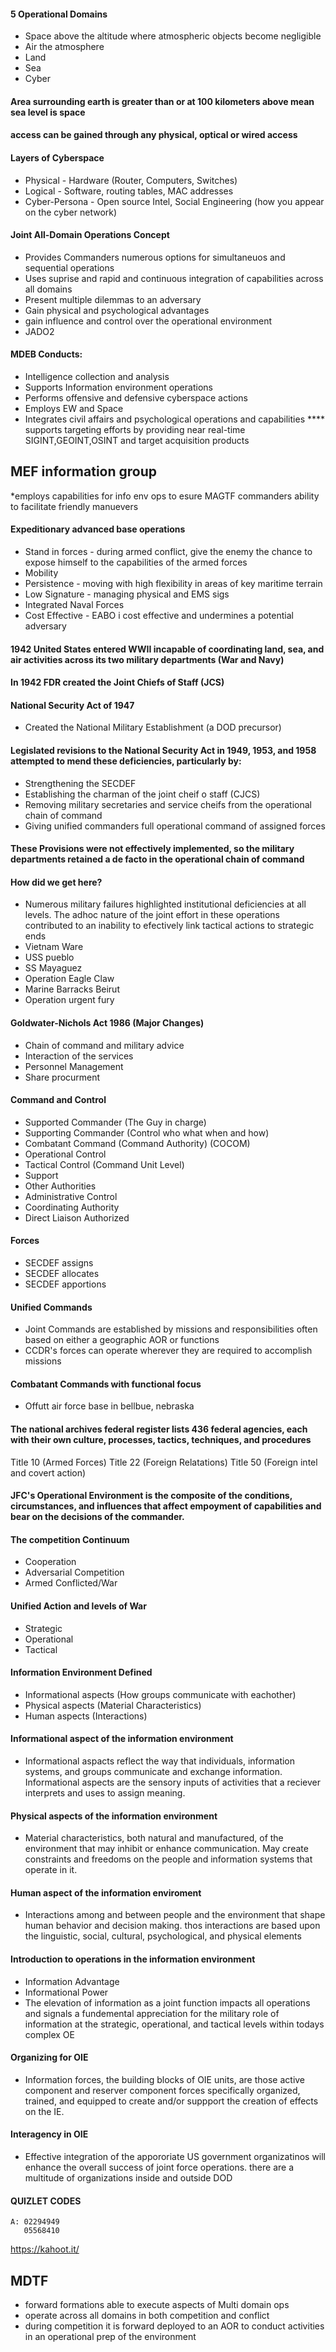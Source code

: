 #### 5 Operational Domains
* Space    above the altitude where atmospheric objects become negligible
* Air      the atmosphere
* Land
* Sea
* Cyber
#### Area surrounding earth is greater than or at 100 kilometers above mean sea level is space

#### access can be gained through any physical, optical or wired access

#### Layers of Cyberspace
* Physical - Hardware (Router, Computers, Switches)
* Logical - Software, routing tables, MAC addresses
* Cyber-Persona - Open source Intel, Social Engineering (how you appear on the cyber network)

#### Joint All-Domain Operations Concept
* Provides Commanders numerous options for simultaneuos and sequential operations
* Uses suprise and rapid and continuous integration of capabilities across all domains
* Present multiple dilemmas to an adversary
* Gain physical and psychological advantages
* gain influence and control over the operational environment
* JADO2
  
#### MDEB Conducts:
* Intelligence collection and analysis
* Supports Information environment operations
* Performs offensive and defensive cyberspace actions
* Employs EW and Space
* Integrates civil affairs and psychological operations and capabilities
**** supports targeting efforts by providing near real-time SIGINT,GEOINT,OSINT and target acquisition products 

## MEF information group
*employs capabilities for info env ops to esure MAGTF commanders ability to facilitate friendly manuevers 

#### Expeditionary advanced base operations
* Stand in forces - during armed conflict, give the enemy the chance to expose himself to the capabilities of the armed forces
* Mobility 
* Persistence - moving with high flexibility in areas of key maritime terrain
* Low Signature - managing physical and EMS sigs
* Integrated Naval Forces
* Cost Effective - EABO i cost effective and undermines a potential adversary

#### 1942 United States entered WWII incapable of coordinating land, sea, and air activities across its two military departments (War and Navy)

#### In 1942 FDR created the Joint Chiefs of Staff (JCS)

#### National Security Act of 1947
* Created the National Military Establishment (a DOD precursor)

#### Legislated revisions to the National Security Act in 1949, 1953, and 1958 attempted to mend these deficiencies, particularly by:
* Strengthening the SECDEF
* Establishing the charman of the joint cheif o staff (CJCS)
* Removing military secretaries and service cheifs from the operational chain of command
* Giving unified commanders full operational command of assigned forces

#### These Provisions were not effectively implemented, so the military departments retained a de facto in the operational chain of command

#### How did we get here?
* Numerous military failures highlighted institutional deficiencies at all levels. The adhoc nature of the joint effort in these operations contributed to an inability to efectively link tactical actions to strategic ends
* Vietnam Ware
* USS pueblo
* SS Mayaguez
* Operation Eagle Claw
* Marine Barracks Beirut
* Operation urgent fury

#### Goldwater-Nichols Act 1986 (Major Changes)
* Chain of command and military advice
* Interaction of the services
* Personnel Management
* Share procurment

#### Command and Control
* Supported Commander (The Guy in charge)
* Supporting Commander (Control who what when and how)
* Combatant Command (Command Authority) (COCOM)
* Operational Control
* Tactical Control (Command Unit Level)
* Support
* Other Authorities
* Administrative Control
* Coordinating Authority
* Direct Liaison Authorized

#### Forces
* SECDEF assigns
* SECDEF allocates
* SECDEF apportions

#### Unified Commands
* Joint Commands are established by missions and responsibilities often based on either a geographic AOR or functions
* CCDR's forces can operate wherever they are required to accomplish missions

#### Combatant Commands with functional focus
* Offutt air force base in bellbue, nebraska

#### The national archives federal register lists 436 federal agencies, each with their own culture, processes, tactics, techniques, and procedures

Title 10 (Armed Forces)
Title 22 (Foreign Relatations)
Title 50 (Foreign intel and covert action)

#### JFC's Operational Environment is the composite of the conditions, circumstances, and influences that affect empoyment of capabilities and bear on the decisions of the commander.

#### The competition Continuum
* Cooperation
* Adversarial Competition
* Armed Conflicted/War

#### Unified Action and levels of War
* Strategic
* Operational
* Tactical

#### Information Environment Defined
* Informational aspects (How groups communicate with eachother)
* Physical aspects (Material Characteristics)
* Human aspects (Interactions)

#### Informational aspect of the information environment
* Informational aspacts reflect the way that individuals, information systems, and groups communicate and exchange information. Informational aspects are the sensory inputs of activities that a reciever interprets and uses to assign meaning.

#### Physical aspects of the information environment
* Material characteristics, both natural and manufactured, of the environment that may inhibit or enhance communication. May create constraints and freedoms on the people and information systems that operate in it.

#### Human aspect of the information enviroment
* Interactions among and between people and the environment that shape human behavior and decision making. thos interactions are based upon the linguistic, social, cultural, psychological, and physical elements

#### Introduction to operations in the information environment
* Information Advantage
* Informational Power
* The elevation of information as a joint function impacts all operations and signals a fundemental appreciation for the military role of information at the strategic, operational, and tactical levels within todays complex OE

#### Organizing for OIE
* Information forces, the building blocks of OIE units, are those active component and reserver component forces specifically organized, trained, and equipped to create and/or suppport the creation of effects on the IE.

#### Interagency in OIE
* Effective integration of the appororiate US government organizatinos will enhance the overall success of joint force operations. there are a multitude of organizations inside and outside DOD

#### QUIZLET CODES
```
A: 02294949
   05568410
```

https://kahoot.it/


## MDTF
* forward formations able to execute aspects of Multi domain ops
* operate across all domains in both competition and conflict
* during competition it is forward deployed to an AOR to conduct activities in an operational prep of the environment










